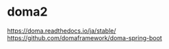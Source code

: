 # doma2

https://doma.readthedocs.io/ja/stable/  
https://github.com/domaframework/doma-spring-boot  
